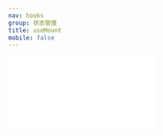 ```yaml
---
nav: hooks
group: 状态管理
title: useMount
mobile: false
---
```

<embed src="../../src/hooks/useMount/index.md"></embed>